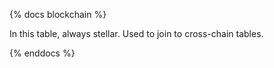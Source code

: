 {% docs blockchain %}

In this table, always stellar. Used to join to cross-chain tables. 

{% enddocs %}